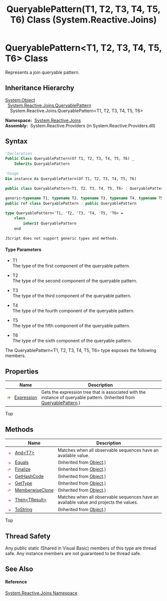 ﻿---
title: QueryablePattern(T1, T2, T3, T4, T5, T6) Class (System.Reactive.Joins)
TOCTitle: QueryablePattern(T1, T2, T3, T4, T5, T6) Class
ms:assetid: T:System.Reactive.Joins.QueryablePattern`6
ms:mtpsurl: https://msdn.microsoft.com/en-us/library/Hh229229(v=VS.103)
ms:contentKeyID: 36068644
ms.date: 06/28/2011
mtps_version: v=VS.103
f1_keywords:
- System.Reactive.Joins.QueryablePattern`6
dev_langs:
- CSharp
- JScript
- VB
- FSharp
- c++
---

# QueryablePattern\<T1, T2, T3, T4, T5, T6\> Class

Represents a join queryable pattern.

## Inheritance Hierarchy

[System.Object](https://msdn.microsoft.com/en-us/library/e5kfa45b)  
  [System.Reactive.Joins.QueryablePattern](hh229618\(v=vs.103\).md)  
    System.Reactive.Joins.QueryablePattern\<T1, T2, T3, T4, T5, T6\>  

**Namespace:**  [System.Reactive.Joins](hh211841\(v=vs.103\).md)  
**Assembly:**  System.Reactive.Providers (in System.Reactive.Providers.dll)

## Syntax

``` vb
'Declaration
Public Class QueryablePattern(Of T1, T2, T3, T4, T5, T6) _
    Inherits QueryablePattern
```

``` vb
'Usage
Dim instance As QueryablePattern(Of T1, T2, T3, T4, T5, T6)
```

``` csharp
public class QueryablePattern<T1, T2, T3, T4, T5, T6> : QueryablePattern
```

``` c++
generic<typename T1, typename T2, typename T3, typename T4, typename T5, typename T6>
public ref class QueryablePattern : public QueryablePattern
```

``` fsharp
type QueryablePattern<'T1, 'T2, 'T3, 'T4, 'T5, 'T6> =  
    class
        inherit QueryablePattern
    end
```

``` jscript
JScript does not support generic types and methods.
```

#### Type Parameters

  - T1  
    The type of the first component of the queryable pattern.

<!-- end list -->

  - T2  
    The type of the second component of the queryable pattern.

<!-- end list -->

  - T3  
    The type of the third component of the queryable pattern.

<!-- end list -->

  - T4  
    The type of the fourth component of the queryable pattern.

<!-- end list -->

  - T5  
    The type of the fifth component of the queryable pattern.

<!-- end list -->

  - T6  
    The type of the sixth component of the queryable pattern.

The QueryablePattern\<T1, T2, T3, T4, T5, T6\> type exposes the following members.

## Properties

<table>
<thead>
<tr class="header">
<th> </th>
<th>Name</th>
<th>Description</th>
</tr>
</thead>
<tbody>
<tr class="odd">
<td><img src="images\Hh211972.pubproperty(en-us,VS.103).gif" title="Public property" alt="Public property" /></td>
<td><a href="hh212032(v=vs.103).md">Expression</a></td>
<td>Gets the expression tree that is associated with the instance of queryable pattern. (Inherited from <a href="hh229618(v=vs.103).md">QueryablePattern</a>.)</td>
</tr>
</tbody>
</table>

Top

## Methods

<table>
<thead>
<tr class="header">
<th> </th>
<th>Name</th>
<th>Description</th>
</tr>
</thead>
<tbody>
<tr class="odd">
<td><img src="images\Hh303103.pubmethod(en-us,VS.103).gif" title="Public method" alt="Public method" /></td>
<td><a href="https://msdn.microsoft.com/en-us/library/m:system.reactive.joins.queryablepattern%606.and%60%601(system.iobservable%7b%60%600%7d)(v=VS.103)">And&lt;T7&gt;</a></td>
<td>Matches when all observable sequences have an available value.</td>
</tr>
<tr class="even">
<td><img src="images\Hh303103.pubmethod(en-us,VS.103).gif" title="Public method" alt="Public method" /></td>
<td><a href="https://msdn.microsoft.com/en-us/library/m:system.object.equals(system.object)(v=VS.103)">Equals</a></td>
<td>(Inherited from <a href="https://msdn.microsoft.com/en-us/library/e5kfa45b">Object</a>.)</td>
</tr>
<tr class="odd">
<td><img src="images\Hh303103.protmethod(en-us,VS.103).gif" title="Protected method" alt="Protected method" /></td>
<td><a href="https://msdn.microsoft.com/en-us/library/4k87zsw7">Finalize</a></td>
<td>(Inherited from <a href="https://msdn.microsoft.com/en-us/library/e5kfa45b">Object</a>.)</td>
</tr>
<tr class="even">
<td><img src="images\Hh303103.pubmethod(en-us,VS.103).gif" title="Public method" alt="Public method" /></td>
<td><a href="https://msdn.microsoft.com/en-us/library/zdee4b3y">GetHashCode</a></td>
<td>(Inherited from <a href="https://msdn.microsoft.com/en-us/library/e5kfa45b">Object</a>.)</td>
</tr>
<tr class="odd">
<td><img src="images\Hh303103.pubmethod(en-us,VS.103).gif" title="Public method" alt="Public method" /></td>
<td><a href="https://msdn.microsoft.com/en-us/library/dfwy45w9">GetType</a></td>
<td>(Inherited from <a href="https://msdn.microsoft.com/en-us/library/e5kfa45b">Object</a>.)</td>
</tr>
<tr class="even">
<td><img src="images\Hh303103.protmethod(en-us,VS.103).gif" title="Protected method" alt="Protected method" /></td>
<td><a href="https://msdn.microsoft.com/en-us/library/57ctke0a">MemberwiseClone</a></td>
<td>(Inherited from <a href="https://msdn.microsoft.com/en-us/library/e5kfa45b">Object</a>.)</td>
</tr>
<tr class="odd">
<td><img src="images\Hh303103.pubmethod(en-us,VS.103).gif" title="Public method" alt="Public method" /></td>
<td><a href="https://msdn.microsoft.com/en-us/library/m:system.reactive.joins.queryablepattern%606.then%60%601(system.linq.expressions.expression%7bsystem.func%7b%600%2c%601%2c%602%2c%603%2c%604%2c%605%2c%60%600%7d%7d)(v=VS.103)">Then&lt;TResult&gt;</a></td>
<td>Matches when all observable sequences have an available value and projects the values.</td>
</tr>
<tr class="even">
<td><img src="images\Hh303103.pubmethod(en-us,VS.103).gif" title="Public method" alt="Public method" /></td>
<td><a href="https://msdn.microsoft.com/en-us/library/7bxwbwt2">ToString</a></td>
<td>(Inherited from <a href="https://msdn.microsoft.com/en-us/library/e5kfa45b">Object</a>.)</td>
</tr>
</tbody>
</table>

Top

## Thread Safety

Any public static (Shared in Visual Basic) members of this type are thread safe. Any instance members are not guaranteed to be thread safe.

## See Also

#### Reference

[System.Reactive.Joins Namespace](hh211841\(v=vs.103\).md)

